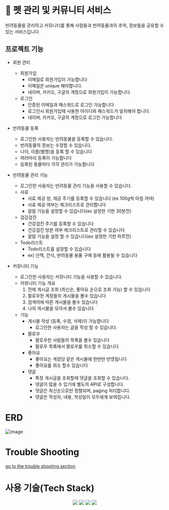 # 🐶 펫 관리 및 커뮤니티 서비스
반려동물을 관리하고 커뮤니티를 통해 사람들과 반려동물과의 추억, 정보들을 공유할 수 있는 서비스입니다

## 프로젝트 기능
- 회원 관리
  - 회원가입
    - 이메일로 회원가입이 가능합니다
    - 이메일은 unique 해야합니다.
    - 네이버, 카카오, 구글의 계정으로 회원가입이 가능합니다
  - 로그인
    - 인증된 이메일과 패스워드로 로그인 가능합니다
    - 로그인시 회원가입때 사용한 아이디와 패스워드가 일치해야 합니다.
    - 네이버, 카카오, 구글의 계정으로 로그인 가능합니다

- 반려동물 등록
  - 로그인한 사용자는 반려동물을 등록할 수 있습니다.
  - 반려동물의 정보는 수정할 수 있습니다.
  - 나이, 이름(별명)을 등록 할 수 있습니다
  - 여러마리 등록이 가능합니다
  - 등록된 동물마다 각각 관리가 가능합니다
 
- 반려동물 관리 기능
  - 로그인한 사용자는 반려동물 관리 기능을 사용할 수 있습니다.
  - 사료
    - 사료 제공 양, 제공 주기를 등록할 수 있습니다 (ex 100g씩 아침 저녁)
    - 사료 제공 여부는 체크리스트로 관리합니다
    - 알람 기능을 설정할 수 있습니다(ex 설정한 기한 30분전)
  - 검강검진
    - 건강검진 주기를 등록할 수 있습니다
    - 건강검진 방문 여부 체크리스트로 관리할 수 있습니다
    - 알람 기능을 설정 할 수 있습니다(ex 설정한 기한 하루전)
  - Todo리스트
    - Todo리스트를 설정할 수 있습니다
    - ex) 산책, 간식, 반려동물 용품 구매 등에 활용될 수 있습니다
 
- 커뮤니티 기능
  - 로그인한 사용자는 커뮤니티 기능을 사용할 수 있습니다.
  - 커뮤니티 기능 개요
    1. 전체 게시글 조회 (최신순, 좋아요 순으로 조회 가능) 할 수 있습니다
    2. 팔로우한 계정들의 게시물을 볼수 있습니다
    3. 검색어에 따른 게시물을 볼수 있습니다
    4. 나의 게시물을 모아서 볼수 있습니다
  - 기능
    - 게시물 작성 (등록, 수정, 삭제)이 가능합니다
      - 로그인한 사용자는 글을 작성 할 수 있습니다.
    - 팔로우
      - 팔로우한 사람들의 목록을 볼수 있습니다
      - 팔로우 목록에서 팔로우를 취소할 수 있습니다
    - 좋아요
      - 좋아요는 계정당 같은 게시물에 한번만 반영됩니다
      - 좋아요를 취소 할수 있습니다
    - 댓글
      - 특정 게시글을 조회할때 댓글을 조회할 수 있습니다.
      - 댓글이 많을 수 있기에 별도의 API로 구성합니다.
      - 댓글은 최신순으로만 정렬되며, paging 처리합니다.
      - 댓글은 작성자, 내용, 작성일이 모두에게 보여집니다.
# ERD
![image](https://github.com/sungjin-create/PetProject/assets/49832261/3252f157-cd13-443f-ba9b-9a4e2ea9fcd7)







# Trouble Shooting
[go to the trouble shooting section](https://github.com/sungjin-create/PetProject/blob/main/doc/TROUBLE_SHOOTING.md)

# 사용 기술(Tech Stack)
<div align=center> 
  <img src="https://img.shields.io/badge/java-007396?style=for-the-badge&logo=java&logoColor=white"> 
  <img src="https://img.shields.io/badge/mysql-4479A1?style=for-the-badge&logo=mysql&logoColor=white"> 
  <img src="https://img.shields.io/badge/spring-6DB33F?style=for-the-badge&logo=spring&logoColor=white"> 
  <img src="https://img.shields.io/badge/git-F05032?style=for-the-badge&logo=git&logoColor=white">
</div>
